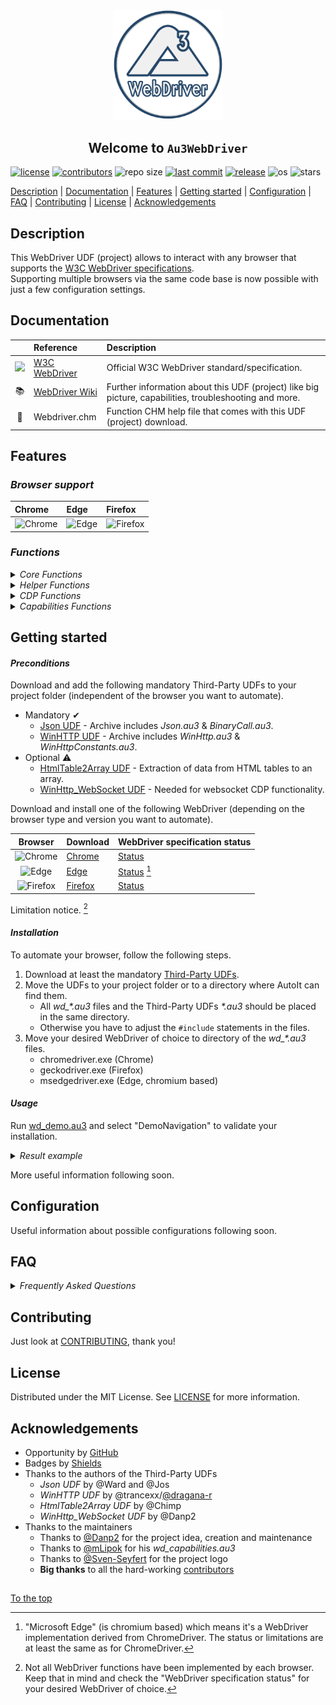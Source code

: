 #####

<p align="center">
    <img src="images/icon.png" width="176" />
    <h2 align="center">Welcome to <code>Au3WebDriver</code></h2>
</p>

[![license](https://img.shields.io/badge/license-MIT-ff69b4.svg?style=flat-square&logo=spdx)](https://github.com/Danp2/Au3WebDriver/blob/master/LICENSE)
[![contributors](https://img.shields.io/github/contributors/Danp2/Au3WebDriver.svg?style=flat-square&logo=github)](https://github.com/Danp2/Au3WebDriver/graphs/contributors)
![repo size](https://img.shields.io/github/repo-size/Danp2/Au3WebDriver.svg?style=flat-square&logo=github)
[![last commit](https://img.shields.io/github/last-commit/Danp2/Au3WebDriver.svg?style=flat-square&logo=github)](https://github.com/Danp2/Au3WebDriver/commits/master)
[![release](https://img.shields.io/github/release/Danp2/Au3WebDriver.svg?style=flat-square&logo=github)](https://github.com/Danp2/Au3WebDriver/releases/latest)
![os](https://img.shields.io/badge/os-windows-yellow.svg?style=flat-square&logo=windows)
![stars](https://img.shields.io/github/stars/Danp2/Au3WebDriver?color=blueviolet&logo=reverbnation&logoColor=white&style=flat-square)

[Description](#description) | [Documentation](#documentation) | [Features](#features) | [Getting started](#getting-started) | [Configuration](#configuration) | [FAQ](#faq) | [Contributing](#contributing) | [License](#license) | [Acknowledgements](#acknowledgements)

## Description

This WebDriver UDF (project) allows to interact with any browser that supports the [W3C WebDriver specifications](https://www.w3.org/TR/webdriver/).<br>
Supporting multiple browsers via the same code base is now possible with just a few configuration settings.

## Documentation

|                                                                                                                      | Reference                                                     | Description                                                                                            |
| :---:                                                                                                                | :---                                                          | :---                                                                                                   |
| <img src="https://upload.wikimedia.org/wikipedia/commons/thumb/5/5e/W3C_icon.svg/212px-W3C_icon.svg.png" width="20"> | [W3C WebDriver](https://www.w3.org/TR/webdriver/)             | Official W3C WebDriver standard/specification.                                                         |
| 📚                                                                                                                   | [WebDriver Wiki](https://www.autoitscript.com/wiki/WebDriver) | Further information about this UDF (project) like big picture, capabilities, troubleshooting and more. |
| 📖                                                                                                                   | Webdriver.chm                                                 | Function CHM help file that comes with this UDF (project) download.                                    |

## Features

### *Browser support*

| Chrome                                                                                            | Edge                                                                                        | Firefox                                                                                              |
| :---                                                                                              | :---                                                                                        | :---                                                                                                 |
| ![Chrome](https://raw.githubusercontent.com/alrra/browser-logos/main/src/chrome/chrome_48x48.png) | ![Edge](https://raw.githubusercontent.com/alrra/browser-logos/main/src/edge/edge_48x48.png) | ![Firefox](https://raw.githubusercontent.com/alrra/browser-logos/main/src/firefox/firefox_48x48.png) |


### *Functions*

<details>
<summary><i>Core Functions</i></summary>
<p>

| Name              | Description                                               |
| :---              | :---                                                      |
| _WD_CreateSession | Request new session from web driver.                      |
| _WD_DeleteSession | Delete existing session.                                  |
| _WD_Status        | Get current web driver state.                             |
| _WD_GetSession    | Get details on existing session.                          |
| _WD_Timeouts      | Set or retrieve the session timeout parameters.           |
| _WD_Navigate      | Navigate to the designated URL.                           |
| _WD_Action        | Perform various interactions with the web driver session. |
| _WD_Window        | Perform interactions related to the current window.       |
| _WD_FindElement   | Find element(s) by designated strategy.                   |
| _WD_ElementAction | Perform action on desginated element.                     |
| _WD_ExecuteScript | Execute Javascipt commands.                               |
| _WD_Alert         | Respond to user prompt.                                   |
| _WD_GetSource     | Get page source.                                          |
| _WD_Cookies       | Gets, sets, or deletes the session's cookies.             |
| _WD_Option        | Sets and get options for the web driver UDF.              |
| _WD_Startup       | Launch the designated web driver console app.             |
| _WD_Shutdown      | Kill the web driver console app.                          |

<p>
</details>

<details>
<summary><i>Helper Functions</i></summary>
<p>

| Name                    | Description                                                                |
| :---                    | :---                                                                       |
| _WD_NewTab              | Create new tab in current browser session.                                 |
| _WD_Attach              | Attach to existing browser tab.                                            |
| _WD_LinkClickByText     | Simulate a mouse click on a link with text matching the provided string.   |
| _WD_WaitElement         | Wait for an element in the current tab before returning.                   |
| _WD_GetMouseElement     | Retrieves reference to element below mouse pointer.                        |
| _WD_GetElementFromPoint | Retrieves reference to element at specified point.                         |
| _WD_LastHTTPResult      | Return the result of the last WinHTTP request.                             |
| _WD_GetFrameCount       | Returns the number of frames/iframes in the current document context.      |
| _WD_IsWindowTop         | Returns a boolean of the session being at the top level, or in a frame(s). |
| _WD_FrameEnter          | Enter the specified frame.                                                 |
| _WD_FrameLeave          | Leave the current frame, to its parent.                                    |
| _WD_HighlightElement    | Highlights the specified element.                                          |
| _WD_HighlightElements   | Highlights the specified elements.                                         |
| _WD_LoadWait            | Wait for a browser page load to complete before returning.                 |
| _WD_Screenshot          | Takes a screenshot of the Window or Element.                               |
| _WD_PrintToPDF          | Print the current tab in paginated PDF format.                             |
| _WD_jQuerify            | Inject jQuery library into current session.                                |
| _WD_ElementOptionSelect | Find and click on an option from a Select element.                         |
| _WD_ElementSelectAction | Perform action on desginated Select element.                               |
| _WD_ConsoleVisible      | Control visibility of the webdriver console app.                           |
| _WD_GetShadowRoot       | Retrieves the shadow root of an element.                                   |
| _WD_SelectFiles         | Select files for uploading to a website.                                   |
| _WD_IsLatestRelease     | Compares local UDF version to latest release on Github.                    |
| _WD_UpdateDriver        | Replace web driver with newer version, if available.                       |
| _WD_GetBrowserVersion   | Get version number of specified browser.                                   |
| _WD_GetWebDriverVersion | Get version number of specifed webdriver.                                  |
| _WD_DownloadFile        | Download file and save to disk.                                            |
| _WD_SetTimeouts         | User friendly function to set webdriver session timeouts.                  |
| _WD_GetElementById      | Locate element by id.                                                      |
| _WD_GetElementByName    | Locate element by name.                                                    |
| _WD_SetElementValue     | Set value of designated element.                                           |
| _WD_ElementActionEx     | Perform advanced action on desginated element.                             |
| _WD_GetTable            | Return all elements of a table.                                            |
| _WD_IsFullScreen        | Return a boolean indicating if the session is in full screen mode.         |
| _WD_CheckContext        | Check if browser context is still valid.                                   |
| _WD_JsonActionKey       | Formats keyboard "action" strings for use in _WD_Action                    |
| _WD_JsonActionPointer   | Formats pointer "action" strings for use in _WD_Action                     |
| _WD_JsonActionPause     | Formats pause "action" strings for use in _WD_Action                       |

<p>
</details>

<details>
<summary><i>CDP Functions</i></summary>
<p>

| Name                  | Description                                     |
| :---                  | :---                                            |
| _WD_CDPExecuteCommand | Execute CDP command.                            |
| _WD_CDPGetSettings    | Retrieve CDP related settings from the browser. |

<p>
</details>

<details>
<summary><i>Capabilities Functions</i></summary>
<p>

| Name                    | Description                      |
| :---                    | :---                             |
| _WD_CapabilitiesStartup | Start new Capabilities build     |
| _WD_CapabilitiesAdd     | Add capablitities to JSON string |
| _WD_CapabilitiesGet     | Get the JSON string              |
| _WD_CapabilitiesDump    | Dump to console                  |
| _WD_CapabilitiesDisplay | Display the current content      |

<p>
</details>

## Getting started

#### *Preconditions*

Download and add the following mandatory Third-Party UDFs to your project folder (independent of the browser you want to automate).

- Mandatory ✔
  - [Json UDF](https://www.autoitscript.com/forum/topic/148114-a-non-strict-json-udf-jsmn) - Archive includes *Json.au3* & *BinaryCall.au3*.
  - [WinHTTP UDF](https://github.com/dragana-r/autoit-winhttp/releases/latest) - Archive includes *WinHttp.au3* & *WinHttpConstants.au3*.
- Optional ⚠
  - [HtmlTable2Array UDF](https://www.autoitscript.com/forum/topic/167679-read-data-from-html-tables-from-raw-html-source/) - Extraction of data from HTML tables to an array.
  - [WinHttp_WebSocket UDF](https://github.com/Danp2/autoit-websocket) - Needed for websocket CDP functionality.

Download and install one of the following WebDriver (depending on the browser type and version you want to automate).

| Browser                                                                                              | Download                                                                      | WebDriver specification status                                                                                   |
| :---:                                                                                                | :---                                                                          | :---                                                                                                             |
| ![Chrome](https://raw.githubusercontent.com/alrra/browser-logos/main/src/chrome/chrome_16x16.png)    | [Chrome](https://sites.google.com/chromium.org/driver/downloads)              | [Status](https://chromium.googlesource.com/chromium/src/+/master/docs/chromedriver_status.md)                    |
| ![Edge](https://raw.githubusercontent.com/alrra/browser-logos/main/src/edge/edge_16x16.png)          | [Edge](https://developer.microsoft.com/en-us/microsoft-edge/tools/webdriver/) | [Status](https://chromium.googlesource.com/chromium/src/+/master/docs/chromedriver_status.md) [^1] |
| ![Firefox](https://raw.githubusercontent.com/alrra/browser-logos/main/src/firefox/firefox_16x16.png) | [Firefox](https://github.com/mozilla/geckodriver/releases/latest)             | [Status](https://developer.mozilla.org/en-US/docs/Web/WebDriver#specifications)                                  |

Limitation notice. [^2]

[^1]: "Microsoft Edge" (is chromium based) which means it's a WebDriver implementation derived from ChromeDriver. The status or limitations are at least the same as for ChromeDriver.
[^2]: Not all WebDriver functions have been implemented by each browser. Keep that in mind and check the "WebDriver specification status" for your desired WebDriver of choice.

#### *Installation*

To automate your browser, follow the following steps.

1. Download at least the mandatory [Third-Party UDFs](#preconditions).
2. Move the UDFs to your project folder or to a directory where AutoIt can find them.
    - All *wd_\*.au3* files and the Third-Party UDFs *\*.au3* should be placed in the same directory.
    - Otherwise you have to adjust the `#include` statements in the files.
3. Move your desired WebDriver of choice to directory of the *wd_\*.au3* files.
    - chromedriver.exe (Chrome)
    - geckodriver.exe (Firefox)
    - msedgedriver.exe (Edge, chromium based)

#### *Usage*

Run [wd_demo.au3](https://github.com/Danp2/Au3WebDriver/blob/master/wd_demo.au3) and select "DemoNavigation" to validate your installation.

<details>
<summary><i>Result example</i></summary>

In case you use Firefox, the result should look similar to this:

``` log
1577745813519   geckodriver     DEBUG   Listening on 127.0.0.1:4444
1577745813744   webdriver::server       DEBUG   -> POST /session {"capabilities": {"alwaysMatch": {"browserName": "firefox", "acceptInsecureCerts":true}}}
1577745813746   geckodriver::capabilities       DEBUG   Trying to read firefox version from ini files
1577745813747   geckodriver::capabilities       DEBUG   Found version 71.0
1577745813757   mozrunner::runner       INFO    Running command: "C:\\Program Files\\Mozilla Firefox\\firefox.exe" "-marionette" "-foreground" "-no-remote" "-profile" "C:\\ ...
1577745813783   geckodriver::marionette DEBUG   Waiting 60s to connect to browser on 127.0.0.1:55184
1577745817392   geckodriver::marionette DEBUG   Connection to Marionette established on 127.0.0.1:55184.
1577745817464   webdriver::server       DEBUG   <- 200 OK {"value":{"sessionId":"925641bf-6c5d-4fe2-a985-02de9b1c7c74","capabilities":"acceptInsecureCerts":true,"browserName":"firefox", ...
```

</details>

More useful information following soon.

## Configuration

Useful information about possible configurations following soon.<br>

## FAQ

<details>
<summary><i>Frequently Asked Questions</i></summary><br>

  <details>
  <summary><code>1. How to connect to a running browser instance</code></summary><p>

  **Q:** How can I connect to a running browser instance?<br>
  **A:** That's described (for Firefox, but should work similar for other browsers) in this [post](https://www.autoitscript.com/forum/topic/201537-webdriver-example-scripts-collection/?tab=comments#comment-1495880).

  <br></p></details>

  <details>
  <summary><code>2. How to hide the webdriver console</code></summary><p>

  **Q:** How can I hide the webdriver console?<br>
  **A:** The console can be completely hidden from the start by adding the following line near the beginning of your script:

  ``` autoit
  $_WD_DEBUG = $_WD_DEBUG_None ; You could also use $_WD_DEBUG_Error
  ```

  You can also control the visibility of the console with the function _WD_ConsoleVisible.

  <br></p></details>

  <details>
  <summary><code>3. How to utilize an existing user profile</code></summary><p>

  **Q:** Can I use an existing user profile instead of the default behavior of using a new one?<br>
  **A:** This is controlled by your "capabilities" declaration, with each browser using a different method to implement. Here are some examples:

  *Chrome*

  ``` autoit
  $sDesiredCapabilities = '{"capabilities": {"alwaysMatch": {"goog:chromeOptions": {"w3c": true, "args":["--user-data-dir=C:\\Users\\' & @UserName & '\\AppData\\Local\\Google\\Chrome\\User Data\\", "--profile-directory=Default"]}}}}'
  ```

  *MS Edge*

  ``` autoit
  $sDesiredCapabilities = '{"capabilities": {"alwaysMatch": {"ms:edgeOptions": {"args": ["user-data-dir=C:\\Users\\' & @UserName & '\\AppData\\Local\\Microsoft\\Edge\\User Data\\", "profile-directory=Default"]}}}}'
  ```

  *Firefox*

  ``` autoit
  $sDesiredCapabilities = '{"capabilities":{"alwaysMatch": {"moz:firefoxOptions": {"args": ["-profile", "' & GetDefaultFFProfile() & '"],"log": {"level": "trace"}}}}}'

  Func GetDefaultFFProfile()
    Local $sDefault, $sProfilePath = ''

    Local $sProfilesPath = StringReplace(@AppDataDir, '\', '/') & "/Mozilla/Firefox/"
    Local $sFilename = $sProfilesPath & "profiles.ini"
    Local $aSections = IniReadSectionNames ($sFilename)

    If Not @error Then
      For $i = 1 To $aSections[0]
        $sDefault = IniRead($sFilename, $aSections[$i], 'Default', '0')

        If $sDefault = '1' Then
          $sProfilePath = $sProfilesPath & IniRead($sFilename, $aSections[$i], "Path", "")
          ExitLoop
        EndIf
      Next
    EndIf

    Return $sProfilePath
  EndFunc
  ```

  You will also likely need to specify the marionette port:

  ``` autoit
  _WD_Option('DriverParams', '--marionette-port 2828')
  ```

  <br></p></details>

  <details>
  <summary><code>4. How to specify location of browser executable</code></summary><p>

  **Q:** Is it possible to launch a browser installed in a non-standard location?<br>
  **A:** This is controlled by your "capabilities" declaration. Here are some examples:

  *Chrome*

  ``` autoit
  $sDesiredCapabilities = '{"capabilities": {"alwaysMatch": {"goog:chromeOptions": {"w3c": true, "binary":"C:\\Path\\To\\Alternate\\Browser\\chrome.exe" }}}}'
  ```

  *Firefox*

  ``` autoit
  $sDesiredCapabilities = '{"desiredCapabilities":{"javascriptEnabled":true,"nativeEvents":true,"acceptInsecureCerts":true,"moz:firefoxOptions":{"binary":"C:\\Path\\To\\Alternate\\Browser\\firefox.exe"}}}'
  ```

  *Alternate Firefox method:*

  ``` autoit
  _WD_Option('DriverParams', '--binary "C:\Program Files\Mozilla Firefox\firefox.exe" --log trace ')
  ```

  <br></p></details>

  <details>
  <summary><code>5. How to maximize the browser window</code></summary><p>

  **Q:** Is it possible to maximize the browser window?<br>
  **A:** Simply call the following function:

  ``` autoit
  _WD_Window($sSession, "Maximize")
  ```

  Make sure to call _WD_Window after the session has been created with _WD_CreateSession.

  <br></p></details>

  <details>
  <summary><code>6. How to specify location of WebDriver executable</code></summary><p>

  **Q:** Is it possible to launch the WebDriver executable from a specific location?<br>
  **A:** This is controlled by function "_WD_Option". Example:

  ``` autoit
  _WD_Option("Driver", "C:\local\WebDriver\WebDriver.exe")
  ```

  <br></p></details>

  <details>
  <summary><code>7. How to retrieve the values of a drop-down list</code></summary><p>

  **Q:** How to retrieve the values of a drop-down list ("\<Select\>" tag)?<br>
  **A:** Here's a simple way to do it:

  ``` autoit
  $sElement = _WD_FindElement($sSession, $_WD_LOCATOR_ByXPath, "//select[@name='placeholder']")
  $sText = _WD_ElementAction($sSession, $sElement, 'property', 'innerText')
  $aOptions = StringSplit ( $sText, @LF,  $STR_NOCOUNT)
  _ArrayDisplay($aOptions)
  ```

  'placeholder' is the name of the drop-down list.

  Or this can also be accomplished using the function _WD_ElementSelectAction:

  ``` autoit
  $sElement = _WD_FindElement($sSession, $_WD_LOCATOR_ByXPath, "//select[@name='placeholder']")
  $aOptions = _WD_ElementSelectAction ($sSession, $sElement, 'options')
  _ArrayDisplay($aOptions)
  ```

  <br></p></details>

  <details>
  <summary><code>8. How to run the browser in headless mode (hidden mode)</code></summary><p>

  **Q:** How do I run the browser in "headless" mode?<br>
  **A:** This is controlled by the Capabilities string that is passed to _WD_CreateSession. Example:

  ``` autoit
  $sDesiredCapabilities = '{"capabilities": {"alwaysMatch": {"goog:chromeOptions": {"w3c": true, "args": ["--headless", "--allow-running-insecure-content"] }}}}'
  ```

  <br></p></details>

  <details>
  <summary><code>9. How to configure the UDF to call a user-defined Sleep function</code></summary><p>

  **Q:** How to configure the UDF to call a user-defined Sleep function, and interact with _WD_WaitElement() and _WD_LoadWait() to make the script more responsive?<br>
  **A:** Try to use _WD_Option("Sleep"). Example:

  ``` autoit
  #include <ButtonConstants.au3>
  #include <GuiComboBoxEx.au3>
  #include <GUIConstantsEx.au3>
  #include <MsgBoxConstants.au3>
  #include <WindowsConstants.au3>
  #include "wd_helper.au3"

  Global $idAbortTest
  Global $WD_SESSION
  _Example()

  Func _Example()
      SetupChrome()

      ; Create a GUI with various controls.
      Local $hGUI = GUICreate("Example")
      Local $idTest = GUICtrlCreateButton("Test", 10, 370, 85, 25)
      $idAbortTest = GUICtrlCreateButton("Abort", 150, 370, 85, 25)

      ; Display the GUI.
      GUISetState(@SW_SHOW, $hGUI)

      ConsoleWrite("- TESTING" & @CRLF)

      Local $sFilePath = _WriteTestHtml()

      ; Loop until the user exits.
      While 1
          Switch GUIGetMsg()
              Case $idTest
                  _WD_Navigate($WD_SESSION, $sFilePath)
                  _WD_WaitElement($WD_SESSION, $_WD_LOCATOR_ByXPath, '//a[contains(text(),"TEST")]', 100, 30 * 1000) ; timeout = 50 seconds
                  ConsoleWrite("---> @error=" & @error & "  @extended=" & @extended & _
                          " : after _WD_WaitElement()" & @CRLF)

              Case $GUI_EVENT_CLOSE
                  ExitLoop

          EndSwitch
      WEnd

      ; Delete the previous GUI and all controls.
      GUIDelete($hGUI)

  EndFunc   ;==>_Example

  Func _My_Sleep($iDelay)
      Local $hTimer = TimerInit() ; Begin the timer and store the handle in a variable.
      Do
          Switch GUIGetMsg()
              Case $GUI_EVENT_CLOSE
                  ConsoleWrite("! USER EXIT" & @CRLF)
                  Exit
              Case $idAbortTest
                  Return SetError($_WD_ERROR_UserAbort)
          EndSwitch
      Until TimerDiff($hTimer) > $iDelay
  EndFunc   ;==>_My_Sleep

  Func _WriteTestHtml($sFilePath = @ScriptDir & "\TestFile.html")
      FileDelete($sFilePath)
      Local Const $sHtml = _
              "<html lang='en'>" & @CRLF & _
              "    <head>" & @CRLF & _
              "        <meta charset='utf-8'>" & @CRLF & _
              "        <title>TESTING</title>" & @CRLF & _
              "    </head>" & @CRLF & _
              "    <body>" & @CRLF & _
              "        <div id='MyLink'>Waiting</div>" & @CRLF & _
              "    </body>" & @CRLF & _
              "    <script type='text/javascript'>" & @CRLF & _
              "    setTimeout(function()" & @CRLF & _
              "    {" & @CRLF & _
              "        // Delayed code in here" & @CRLF & _
              "        document.getElementById('MyLink').innerHTML='<a>TESTING</a>';" & @CRLF & _
              "    }, 20000); // 20000 = 20 seconds" & @CRLF & _
              "    </script>" & @CRLF & _
              "</html>"
      FileWrite($sFilePath, $sHtml)
      Return "file:///" & StringReplace($sFilePath, "\", "/")
  EndFunc   ;==>_WriteTestHtml

  Func SetupChrome()
      _WD_Startup()
      _WD_Option('Driver', 'chromedriver.exe')
      _WD_Option('Port', 9515)
      _WD_Option('HTTPTimeouts', True)
      _WD_Option('DefaultTimeout', 40001)
      _WD_Option('DriverParams', '--verbose --log-path="' & @ScriptDir & '\chrome.log"')
      _WD_Option("Sleep", _My_Sleep)

      Local $sCapabilities = '{"capabilities": {"alwaysMatch": {"goog:chromeOptions": {"w3c": true, "excludeSwitches": [ "enable-automation"]}}}}'
      $WD_SESSION = _WD_CreateSession($sCapabilities)
      _WD_Timeouts($WD_SESSION, 40002)
  EndFunc   ;==>SetupChrome
  ```

  <br></p></details>

  <details>
  <summary><code>10. How to keep my WebDriver environment up-to-date</code></summary><p>

  **Q:** How can I keep my WebDriver environment up-to-date?<br>
  **A:** You have to check the following components:

  *WebDriver UDF:* Function _WD_IsLatestRelease compares local UDF version to latest release on Github. Returns True if the local UDF version is the latest, otherwise False. If you need to update the UDF you have to download it manually.

  *WebDriver Exe:* Function _WD_UpdateDriver checks or updates the Web Driver with newer version, if available.

  *Browser:* Function _WD_GetBrowserVersion returns the version number of the specified browser. If you need to update the Browser you have to download and install it by hand.

  <br></p></details>

  <details>
  <summary><code>11. What are "Locator strategy" and " Selector"?</code></summary><p>

  **Q:** What is a "Locator strategy"?<br>
  **A:** Location strategies are used as a way to find element in HTML DOM. They instruct the remote end which method to use to find an element using the provided locator. Location strategies are used in _WD_FindElement() from wd_core.au3 UDF and all functions form wd_helper.au3 which relates on them.

  **Q:** What is a Selector?<br>
  **A:** Selector is a string that describes how the chosen "Locator strategy" should find the element.

  **Q:** What kind of "Locator strategy" could be used with WebDriver UDF?<br>
  **A:** This UDF supports all locators defined in the Webdriver specifications. Below is a listing of predefined constants:

| Locator strategy               | Description how to use "Selector"                                                                                                                                                                                                                     |
| :---                           | :---                                                                                                                                                                                                                                                  |
| $_WD_LOCATOR_ByCSSSelector     | CSSSelector string (definded by [W3C](https://www.w3.org/TR/CSS21/selector.html)). In CSS, pattern matching rules determine which style rules apply to elements in the HTML DOM document tree.                                                        |
| $_WD_LOCATOR_ByXPath           | XPath string (definded by [W3C](https://www.w3.org/TR/1999/REC-xpath-19991116)) is a language for addressing parts of an XML document, designed to be used by both XSLT and XPointer, and is used to find element through the HTML DOM document tree. |
| $_WD_LOCATOR_ByLinkText        | String with exact text of `<a>` element, which should be used to locate the proper `<a>` element                                                                                                                                                      |
| $_WD_LOCATOR_ByPartialLinkText | String with partial text of `<a>` element, which should be used to locate the proper `<a>` element                                                                                                                                                    |
| $_WD_LOCATOR_ByTagName         | String that matches the desired element tag name, for example "button" is tag name of this element: `<button name="ClickMe">`                                                                                                                          |

  **Q:** Where I can find information about "XPath" usage?<br>
  **A:** https://www.w3.org/TR/1999/REC-xpath-19991116<br>
  **A:** https://developer.mozilla.org/en-US/docs/Web/XPath

  **Q:** Where I can find information about "CSSSelector" usage?<br>
  **A:** https://www.w3.org/TR/CSS21/selector.html<br>
  **A:** https://www.w3schools.com/cssref/css_selectors.asp<br>
  **A:** https://developer.mozilla.org/en-US/docs/Learn/CSS/Building_blocks/Selectors

  **Q:** How I can check XPath and CSSSelector in browser?<br>
  **A:** Work in progress [...]

  **Q:** How I can improve my work with XPath and CSSSelector?<br>
  **A:** Take a look for additionall tools like [ChroPath](https://autonomiq.io/deviq-chropath.html) or [SelectorsHub](https://selectorshub.com/).

  <br></p></details>

</details>

## Contributing

Just look at [CONTRIBUTING](https://github.com/Danp2/Au3WebDriver/blob/master/docs/CONTRIBUTING.md), thank you!

## License

Distributed under the MIT License. See [LICENSE](https://github.com/Danp2/Au3WebDriver/blob/master/LICENSE) for more information.

## Acknowledgements

- Opportunity by [GitHub](https://github.com)
- Badges by [Shields](https://shields.io)
- Thanks to the authors of the Third-Party UDFs
  - *Json UDF* by @Ward and @Jos
  - *WinHTTP UDF* by @trancexx/[@dragana-r](https://github.com/dragana-r)
  - *HtmlTable2Array UDF* by @Chimp
  - *WinHttp_WebSocket UDF* by @Danp2
- Thanks to the maintainers
  - Thanks to [@Danp2](https://github.com/Danp2) for the project idea, creation and maintenance
  - Thanks to [@mLipok](https://github.com/mLipok) for his *wd_capabilities.au3*
  - Thanks to [@Sven-Seyfert](https://github.com/Sven-Seyfert) for the project logo
  - **Big thanks** to all the hard-working [contributors](https://github.com/Danp2/Au3WebDriver/graphs/contributors)

##

[To the top](#)
